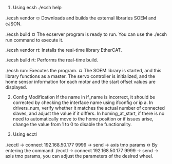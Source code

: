 1. Using ecsh 
./ecsh help

./ecsh vendor
ㅁ Downloads and builds the external libraries SOEM and cJSON.

./ecsh build
ㅁ The ecserver program is ready to run. You can use the ./ecsh run command to execute it.

./ecsh vendor rt: Installs the real-time library EtherCAT.

./ecsh build rt: Performs the real-time build.

./ecsh run: Executes the program.
ㅁ The SOEM library is started, and this library functions as a master. The servo controller is initialized, and the home sensor information for each motor and the start offset values are displayed.


2. Config Modification
If the name in if_name is incorrect, it should be corrected by checking the interface name using ifconfig or ip a.
In drivers_num, verify whether it matches the actual number of connected slaves, and adjust the value if it differs.
In homing_at_start, if there is no need to automatically move to the home position or if issues arise, change the value from 1 to 0 to disable the functionality.


3. Using ecctl

./ecctl -> connect 192.168.50.177 9999 -> send -> axis tmo params
ㅁ By entering the command ./ecctl -> connect 192.168.50.177 9999 -> send -> axis tmo params, you can adjust the parameters of the desired wheel.















